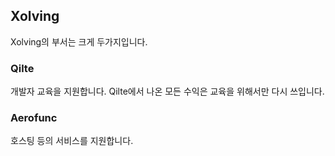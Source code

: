 ## Xolving
Xolving의 부서는 크게 두가지입니다.
### Qilte
개발자 교육을 지원합니다. Qilte에서 나온 모든 수익은 교육을 위해서만 다시 쓰입니다.
### Aerofunc
호스팅 등의 서비스를 지원합니다.
